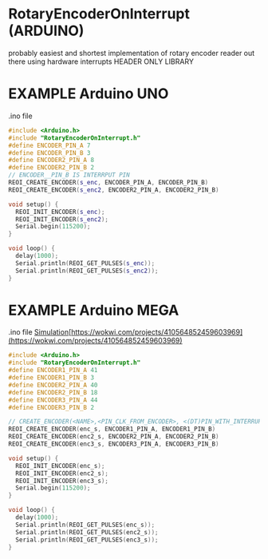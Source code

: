 # RotaryEncoderOnInterrupt (ARDUINO)
probably easiest and shortest implementation of rotary encoder reader out there using hardware interrupts
HEADER ONLY LIBRARY



# EXAMPLE Arduino UNO
.ino file

``` c++
#include <Arduino.h>
#include "RotaryEncoderOnInterrupt.h"
#define ENCODER_PIN_A 7
#define ENCODER_PIN_B 3
#define ENCODER2_PIN_A 8
#define ENCODER2_PIN_B 2
// ENCODER__PIN_B IS INTERRPUT PIN
REOI_CREATE_ENCODER(s_enc, ENCODER_PIN_A, ENCODER_PIN_B)
REOI_CREATE_ENCODER(s_enc2, ENCODER2_PIN_A, ENCODER2_PIN_B)

void setup() {
  REOI_INIT_ENCODER(s_enc);
  REOI_INIT_ENCODER(s_enc2);
  Serial.begin(115200);
}

void loop() {
  delay(1000);
  Serial.println(REOI_GET_PULSES(s_enc));
  Serial.println(REOI_GET_PULSES(s_enc2));
}

```

# EXAMPLE Arduino MEGA
.ino file
[Simulation](https://wokwi.com/projects/410564852459603969)[https://wokwi.com/projects/410564852459603969](https://wokwi.com/projects/410564852459603969)

``` c++
#include <Arduino.h>
#include "RotaryEncoderOnInterrupt.h"
#define ENCODER1_PIN_A 41
#define ENCODER1_PIN_B 3
#define ENCODER2_PIN_A 40
#define ENCODER2_PIN_B 18
#define ENCODER3_PIN_A 44
#define ENCODER3_PIN_B 2

// CREATE_ENCODER(<NAME>,<PIN_CLK_FROM_ENCODER>, <(DT)PIN_WITH_INTERRUPT>)
REOI_CREATE_ENCODER(enc_s, ENCODER1_PIN_A, ENCODER1_PIN_B)
REOI_CREATE_ENCODER(enc2_s, ENCODER2_PIN_A, ENCODER2_PIN_B)
REOI_CREATE_ENCODER(enc3_s, ENCODER3_PIN_A, ENCODER3_PIN_B)

void setup() {
  REOI_INIT_ENCODER(enc_s);
  REOI_INIT_ENCODER(enc2_s);
  REOI_INIT_ENCODER(enc3_s);
  Serial.begin(115200);
}

void loop() {
  delay(1000);
  Serial.println(REOI_GET_PULSES(enc_s));
  Serial.println(REOI_GET_PULSES(enc2_s));
  Serial.println(REOI_GET_PULSES(enc3_s));
}


```
